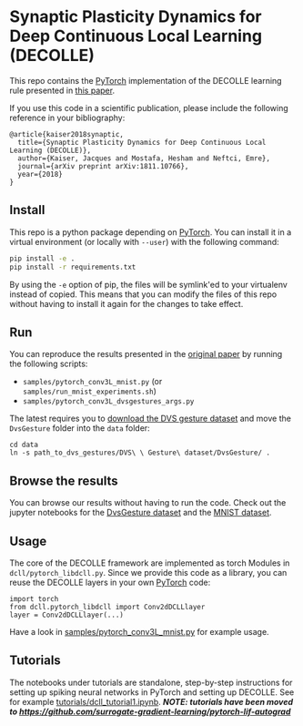 # Synaptic Plasticity Dynamics for Deep Continuous Local Learning (DECOLLE)

This repo contains the [PyTorch](https://pytorch.org/) implementation of the DECOLLE learning rule presented in [this paper](https://arxiv.org/abs/1811.10766).

If you use this code in a scientific publication, please include the following reference in your bibliography:

```
@article{kaiser2018synaptic,
  title={Synaptic Plasticity Dynamics for Deep Continuous Local Learning (DECOLLE)},
  author={Kaiser, Jacques and Mostafa, Hesham and Neftci, Emre},
  journal={arXiv preprint arXiv:1811.10766},
  year={2018}
}
```

## Install

This repo is a python package depending on [PyTorch](https://pytorch.org/).
You can install it in a virtual environment (or locally with `--user`) with the following command:

```bash
pip install -e .
pip install -r requirements.txt
```

By using the `-e` option of pip, the files will be symlink'ed to your virtualenv instead of copied.
This means that you can modify the files of this repo without having to install it again for the changes to take effect.

## Run

You can reproduce the results presented in the [original paper](https://arxiv.org/abs/1811.10766) by running the following scripts:

* `samples/pytorch_conv3L_mnist.py` (or `samples/run_mnist_experiments.sh`)
* `samples/pytorch_conv3L_dvsgestures_args.py`

The latest requires you to [download the DVS gesture dataset](http://research.ibm.com/dvsgesture/) and move the `DvsGesture` folder into the `data` folder:

```
cd data
ln -s path_to_dvs_gestures/DVS\ \ Gesture\ dataset/DvsGesture/ .
```
## Browse the results

You can browse our results without having to run the code.
Check out the jupyter notebooks for the [DvsGesture dataset](notebooks/plot_dvs_gestures.ipynb) and the [MNIST dataset](notebooks/plot_mnist.ipynb).

## Usage

The core of the DECOLLE framework are implemented as torch Modules in `dcll/pytorch_libdcll.py`.
Since we provide this code as a library, you can reuse the DECOLLE layers in your own [PyTorch](https://pytorch.org/) code:

```
import torch
from dcll.pytorch_libdcll import Conv2dDCLLlayer
layer = Conv2dDCLLlayer(...)
```

Have a look in [samples/pytorch_conv3L_mnist.py](samples/pytorch_conv3L_mnist.py) for example usage.

## Tutorials

The notebooks under tutorials are standalone, step-by-step instructions for setting up spiking neural networks in PyTorch and setting up DECOLLE. See for example [tutorials/dcll_tutorial1.ipynb](tutorials/dcll_tutorial1.ipynb).
***NOTE: tutorials have been moved to https://github.com/surrogate-gradient-learning/pytorch-lif-autograd***
